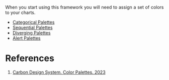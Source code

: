 <!-- ---
title: Color palettes
layout: home
nav_order: 3
--- -->

<p align = "justify">When you start using this framework you will need to assign a set of colors to your charts.</p>

<ul>
<li><a href="https://carbondesignsystem.com/data-visualization/color-palettes/#categorical-palettes" target = "_blank" rel = "noopener noreferrer">Categorical Palettes</a></li>
<li><a href="https://carbondesignsystem.com/data-visualization/color-palettes/#sequential-palettes" target = "_blank" rel = "noopener noreferrer">Sequential Palettes</a></li>
<li><a href="https://carbondesignsystem.com/data-visualization/color-palettes/#diverging-palettes" target = "_blank" rel = "noopener noreferrer">Diverging Palettes</a></li>
<li><a href="https://carbondesignsystem.com/data-visualization/color-palettes/#alert-palette" target = "_blank" rel = "noopener noreferrer">Alert Palettes</a></li>
</ul>

<h1>References</h1>

<ol>
<li><a href="https://carbondesignsystem.com/data-visualization/color-palettes" target = "_blank" rel = "noopener noreferrer">Carbon Design System. Color Palettes. 2023</a></li>
</ol>